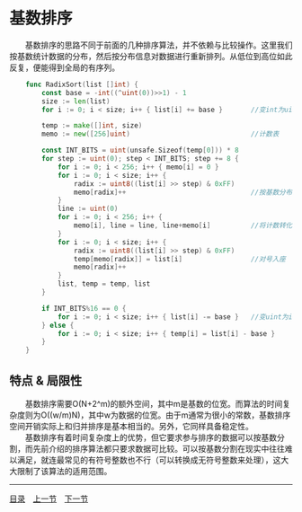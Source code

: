 # 基数排序
　　基数排序的思路不同于前面的几种排序算法，并不依赖与比较操作。这里我们按基数统计数据的分布，然后按分布信息对数据进行重新排列。从低位到高位如此反复，便能得到全局的有序列。

```go
    func RadixSort(list []int) {
        const base = -int((^uint(0))>>1) - 1
        size := len(list)
        for i := 0; i < size; i++ { list[i] += base }       //变int为uint

        temp := make([]int, size)
        memo := new([256]uint)                              //计数表

        const INT_BITS = uint(unsafe.Sizeof(temp[0])) * 8
        for step := uint(0); step < INT_BITS; step += 8 {
            for i := 0; i < 256; i++ { memo[i] = 0 }
            for i := 0; i < size; i++ {
                radix := uint8((list[i] >> step) & 0xFF)
                memo[radix]++                               //按基数分布计数
            }
            line := uint(0)
            for i := 0; i < 256; i++ {
                memo[i], line = line, line+memo[i]          //将计数转化为偏移
            }
            for i := 0; i < size; i++ {
                radix := uint8((list[i] >> step) & 0xFF)
                temp[memo[radix]] = list[i]                 //对号入座
                memo[radix]++
            }
            list, temp = temp, list
        }

        if INT_BITS%16 == 0 {
            for i := 0; i < size; i++ { list[i] -= base }   //变uint为int
        } else {
            for i := 0; i < size; i++ { temp[i] = list[i] - base }
        }
    }
```

## 特点 & 局限性
　　基数排序需要O(N+2^m)的额外空间，其中m是基数的位宽。而算法的时间复杂度则为O((w/m)N)，其中w为数据的位宽。由于m通常为很小的常数，基数排序空间开销实际上和归并排序是基本相当的。另外，它同样具备稳定性。  
　　基数排序有着时间复杂度上的优势，但它要求参与排序的数据可以按基数分割，而先前介绍的排序算法都只要求数据可比较。可以按基数分割在现实中往往难以满足，就连最常见的有符号整数也不行（可以转换成无符号整数来处理），这大大限制了该算法的适用范围。

---
[目录](../index.md)　[上一节](01-C.md)　[下一节](01.md)
